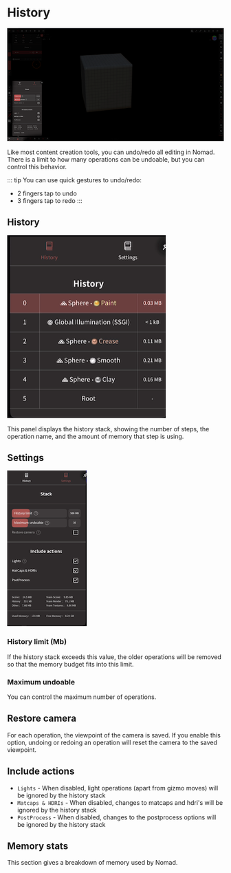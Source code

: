 # History
![](./images/history_overview.png)

Like most content creation tools, you can undo/redo all editing in Nomad.
There is a limit to how many operations can be undoable, but you can control this behavior.

::: tip
You can use quick gestures to undo/redo:
- 2 fingers tap to undo
- 3 fingers tap to redo
:::

## History
![](./images/history_history.png)

This panel displays the history stack, showing the number of steps, the operation name, and the amount of memory that step is using.

## Settings
![](./images/history_settings.png)

### History limit (Mb)
If the history stack exceeds this value, the older operations will be removed so that the memory budget fits into this limit.


### Maximum undoable
You can control the maximum number of operations.

## Restore camera
For each operation, the viewpoint of the camera is saved.
If you enable this option, undoing or redoing an operation will reset the camera to the saved viewpoint.

## Include actions

* `Lights` - When disabled, light operations (apart from gizmo moves) will be ignored by the history stack
* `Matcaps & HDRIs` - When disabled, changes to matcaps and hdri's will be ignored by the history stack
* `PostProcess` - When disabled, changes to the postprocess options will be ignored by the history stack

## Memory stats

This section gives a breakdown of memory used by Nomad.